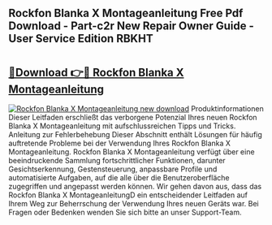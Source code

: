 ## Rockfon Blanka X Montageanleitung Free Pdf Download - Part-c2r New Repair Owner Guide - User Service Edition RBKHT

# <h2><a href="http://df6wnsc.blite.top/?on=Rockfon+Blanka+X+Montageanleitung">🔗Download 👉🔴 Rockfon Blanka X Montageanleitung</a></h2>

[![Rockfon Blanka X Montageanleitung new download](https://i.imgur.com/lujVjoI.png)](http://df6wnsc.blite.top/?on=Rockfon+Blanka+X+Montageanleitung)
Produktinformationen Dieser Leitfaden erschließt das verborgene Potenzial Ihres neuen Rockfon Blanka X Montageanleitung mit aufschlussreichen Tipps und Tricks. Anleitung zur Fehlerbehebung Dieser Abschnitt enthält Lösungen für häufig auftretende Probleme bei der Verwendung Ihres Rockfon Blanka X Montageanleitung. Rockfon Blanka X Montageanleitung verfügt über eine beeindruckende Sammlung fortschrittlicher Funktionen, darunter Gesichtserkennung, Gestensteuerung, anpassbare Profile und automatisierte Aufgaben, auf die alle über die Benutzeroberfläche zugegriffen und angepasst werden können. Wir gehen davon aus, dass das Rockfon Blanka X MontageanleitungD ein entscheidender Leitfaden auf Ihrem Weg zur Beherrschung der Verwendung Ihres neuen Geräts war. Bei Fragen oder Bedenken wenden Sie sich bitte an unser Support-Team.
